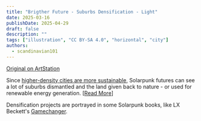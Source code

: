 ```yaml
---
title: "Brigther Future - Suburbs Densification - Light"
date: 2025-03-16
publishDate: 2025-04-29
draft: false
description: ""
tags: ["illustration", "CC BY-SA 4.0", "horizontal", "city"]
authors:
  - scandinavian101
---
```


[Original on ArtStation](https://www.artstation.com/artwork/WXzGWJ)

Since [higher-density cities are more sustainable](https://en.wikipedia.org/wiki/Urban_density#Sustainability), Solarpunk futures can see a lot of suburbs dismantled and the land given back to nature - or used for renewable energy generation. [[Read More](https://iopscience.iop.org/article/10.1088/1755-1315/362/1/012106)]

Densification projects are portrayed in some Solarpunk books, like LX Beckett's [Gamechanger](https://www.goodreads.com/book/show/43263243-gamechanger).

